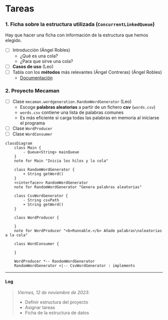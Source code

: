 # Tareas

### 1. Ficha sobre la estructura utilizada (`ConcurrentLinkedQueue`)

Hay que hacer una ficha con información de la estructura que hemos elegido.

- [ ] Introducción (Ángel Robles)
    - ¿Qué es una cola?
    - ¿Para que sirve una cola?
- [ ] **Casos de uso** (Leo)
- [ ] Tabla con los **métodos** más relevantes (Ángel Contreras) (Ángel Robles)
    - [Documentación](https://docs.oracle.com/javase/8/docs/api/java/util/concurrent/ConcurrentLinkedQueue.html)

### 2. Proyecto Mecaman

- [ ] Clase `mecaman.wordgeneration.RandomWordGenerator` (Leo)
    - Escoge **palabras aleatorias** a partir de un fichero **csv** (`words.csv`)
    - `words.csv` contiene una lista de palabras comunes
    - Es más eficiente si carga todas las palabras en memoria al iniciarse el programa
- [ ] Clase `WordProducer`
- [ ] Clase `WordConsumer`

```mermaid
classDiagram
    class Main {
        - Queue<String> mainQueue
    }
    note for Main "Inicia los hilos y la cola"
     
    class RandomWordGenerator {
        + String getWord()
    }
    <<interface>> RandomWordGenerator
    note for RandomWordGenerator "Genera palabras aleatorias"

    class CsvWordGenerator {
        - String csvPath
        + String getWord()
    } 

    class WordProducer {

    }
    note for WordProducer "<b>Runnable.</b> Añade palabras\naleatorias a la cola"
    
    class WordConsumer {

    }

    WordProducer *-- RandomWordGenerator
    RandomWordGenerator <|-- CsvWordGenerator : implements
```

---

#### Log

> *Viernes, 12 de noviembre de 2023*:
> - Definir estructura del proyecto
> - Asignar tareas
> - Ficha de la estructura de datos

